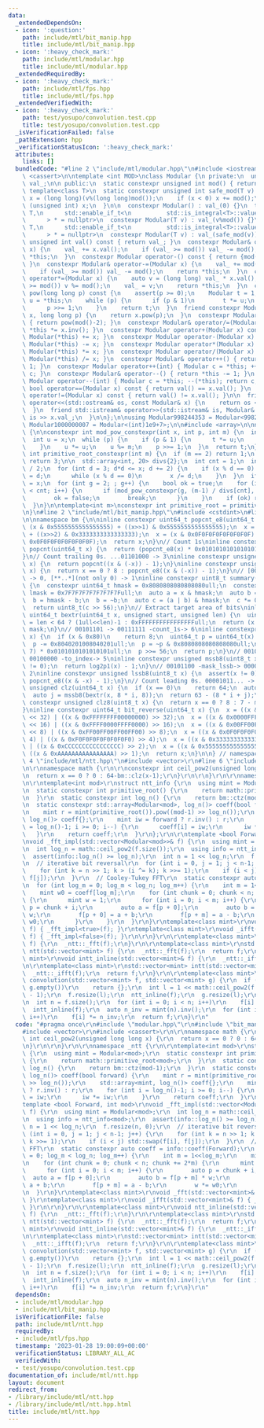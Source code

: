 ```yaml
---
data:
  _extendedDependsOn:
  - icon: ':question:'
    path: include/mtl/bit_manip.hpp
    title: include/mtl/bit_manip.hpp
  - icon: ':heavy_check_mark:'
    path: include/mtl/modular.hpp
    title: include/mtl/modular.hpp
  _extendedRequiredBy:
  - icon: ':heavy_check_mark:'
    path: include/mtl/fps.hpp
    title: include/mtl/fps.hpp
  _extendedVerifiedWith:
  - icon: ':heavy_check_mark:'
    path: test/yosupo/convolution.test.cpp
    title: test/yosupo/convolution.test.cpp
  _isVerificationFailed: false
  _pathExtension: hpp
  _verificationStatusIcon: ':heavy_check_mark:'
  attributes:
    links: []
  bundledCode: "#line 2 \"include/mtl/modular.hpp\"\n#include <iostream>\n#include\
    \ <cassert>\n\ntemplate <int MOD>\nclass Modular {\n private:\n  unsigned int\
    \ val_;\n\n public:\n  static constexpr unsigned int mod() { return MOD; }\n \
    \ template<class T>\n  static constexpr unsigned int safe_mod(T v) {\n    auto\
    \ x = (long long)(v%(long long)mod());\n    if (x < 0) x += mod();\n    return\
    \ (unsigned int) x;\n  }\n\n  constexpr Modular() : val_(0) {}\n  template<class\
    \ T,\n      std::enable_if_t<\n          std::is_integral<T>::value && std::is_unsigned<T>::value\n\
    \      > * = nullptr>\n  constexpr Modular(T v) : val_(v%mod()) {}\n  template<class\
    \ T,\n      std::enable_if_t<\n          std::is_integral<T>::value && !std::is_unsigned<T>::value\n\
    \      > * = nullptr>\n  constexpr Modular(T v) : val_(safe_mod(v)) {}\n\n  constexpr\
    \ unsigned int val() const { return val_; }\n  constexpr Modular& operator+=(Modular\
    \ x) {\n    val_ += x.val();\n    if (val_ >= mod()) val_ -= mod();\n    return\
    \ *this;\n  }\n  constexpr Modular operator-() const { return {mod() - val_};\
    \ }\n  constexpr Modular& operator-=(Modular x) {\n    val_ += mod() - x.val();\n\
    \    if (val_ >= mod()) val_ -= mod();\n    return *this;\n  }\n  constexpr Modular&\
    \ operator*=(Modular x) {\n    auto v = (long long) val_ * x.val();\n    if (v\
    \ >= mod()) v %= mod();\n    val_ = v;\n    return *this;\n  }\n  constexpr Modular\
    \ pow(long long p) const {\n    assert(p >= 0);\n    Modular t = 1;\n    Modular\
    \ u = *this;\n    while (p) {\n      if (p & 1)\n        t *= u;\n      u *= u;\n\
    \      p >>= 1;\n    }\n    return t;\n  }\n  friend constexpr Modular pow(Modular\
    \ x, long long p) {\n    return x.pow(p);\n  }\n  constexpr Modular inv() const\
    \ { return pow(mod()-2); }\n  constexpr Modular& operator/=(Modular x) { return\
    \ *this *= x.inv(); }\n  constexpr Modular operator+(Modular x) const { return\
    \ Modular(*this) += x; }\n  constexpr Modular operator-(Modular x) const { return\
    \ Modular(*this) -= x; }\n  constexpr Modular operator*(Modular x) const { return\
    \ Modular(*this) *= x; }\n  constexpr Modular operator/(Modular x) const { return\
    \ Modular(*this) /= x; }\n  constexpr Modular& operator++() { return *this +=\
    \ 1; }\n  constexpr Modular operator++(int) { Modular c = *this; ++(*this); return\
    \ c; }\n  constexpr Modular& operator--() { return *this -= 1; }\n  constexpr\
    \ Modular operator--(int) { Modular c = *this; --(*this); return c; }\n\n  constexpr\
    \ bool operator==(Modular x) const { return val() == x.val(); }\n  constexpr bool\
    \ operator!=(Modular x) const { return val() != x.val(); }\n\n  friend std::ostream&\
    \ operator<<(std::ostream& os, const Modular& x) {\n    return os << x.val();\n\
    \  }\n  friend std::istream& operator>>(std::istream& is, Modular& x) {\n    return\
    \ is >> x.val_;\n  }\n\n};\n\nusing Modular998244353 = Modular<998244353>;\nusing\
    \ Modular1000000007 = Modular<(int)1e9+7>;\n\n#include <array>\n\nnamespace math\
    \ {\n\nconstexpr int mod_pow_constexpr(int x, int p, int m) {\n  int t = 1;\n\
    \  int u = x;\n  while (p) {\n    if (p & 1) {\n      t *= u;\n      t %= m;\n\
    \    }\n    u *= u;\n    u %= m;\n    p >>= 1;\n  }\n  return t;\n}\n\nconstexpr\
    \ int primitive_root_constexpr(int m) {\n  if (m == 2) return 1;\n  if (m == 998244353)\
    \ return 3;\n\n  std::array<int, 20> divs{2};\n  int cnt = 1;\n  int x = (m-1)\
    \ / 2;\n  for (int d = 3; d*d <= x; d += 2) {\n    if (x % d == 0) {\n      divs[cnt++]\
    \ = d;\n      while (x % d == 0)\n        x /= d;\n    }\n  }\n  if (x > 1) divs[cnt++]\
    \ = x;\n  for (int g = 2; ; g++) {\n    bool ok = true;\n    for (int i = 0; i\
    \ < cnt; i++) {\n      if (mod_pow_constexpr(g, (m-1) / divs[cnt], m) == 1) {\n\
    \        ok = false;\n        break;\n      }\n    }\n    if (ok) return g;\n\
    \  }\n}\n\ntemplate<int m>\nconstexpr int primitive_root = primitive_root_constexpr(m);\n\
    \n}\n#line 2 \"include/mtl/bit_manip.hpp\"\n#include <cstdint>\n#line 4 \"include/mtl/bit_manip.hpp\"\
    \n\nnamespace bm {\n\ninline constexpr uint64_t popcnt_e8(uint64_t x) {\n  x =\
    \ (x & 0x5555555555555555) + ((x>>1) & 0x5555555555555555);\n  x = (x & 0x3333333333333333)\
    \ + ((x>>2) & 0x3333333333333333);\n  x = (x & 0x0F0F0F0F0F0F0F0F) + ((x>>4) &\
    \ 0x0F0F0F0F0F0F0F0F);\n  return x;\n}\n// Count 1s\ninline constexpr unsigned\
    \ popcnt(uint64_t x) {\n  return (popcnt_e8(x) * 0x0101010101010101) >> 56;\n\
    }\n// Count trailing 0s. ...01101000 -> 3\ninline constexpr unsigned ctz(uint64_t\
    \ x) {\n  return popcnt((x & (-x)) - 1);\n}\ninline constexpr unsigned ctz8(uint8_t\
    \ x) {\n  return x == 0 ? 8 : popcnt_e8((x & (-x)) - 1);\n}\n// [00..0](8bit)\
    \ -> 0, [**..*](not only 0) -> 1\ninline constexpr uint8_t summary(uint64_t x)\
    \ {\n  constexpr uint64_t hmask = 0x8080808080808080ull;\n  constexpr uint64_t\
    \ lmask = 0x7F7F7F7F7F7F7F7Full;\n  auto a = x & hmask;\n  auto b = x & lmask;\n\
    \  b = hmask - b;\n  b = ~b;\n  auto c = (a | b) & hmask;\n  c *= 0x0002040810204081ull;\n\
    \  return uint8_t(c >> 56);\n}\n// Extract target area of bits\ninline constexpr\
    \ uint64_t bextr(uint64_t x, unsigned start, unsigned len) {\n  uint64_t mask\
    \ = len < 64 ? (1ull<<len)-1 : 0xFFFFFFFFFFFFFFFFull;\n  return (x >> start) &\
    \ mask;\n}\n// 00101101 -> 00111111 -count_1s-> 6\ninline constexpr unsigned log2p1(uint8_t\
    \ x) {\n  if (x & 0x80)\n    return 8;\n  uint64_t p = uint64_t(x) * 0x0101010101010101ull;\n\
    \  p -= 0x8040201008040201ull;\n  p = ~p & 0x8080808080808080ull;\n  p = (p >>\
    \ 7) * 0x0101010101010101ull;\n  p >>= 56;\n  return p;\n}\n// 00101100 -mask_mssb->\
    \ 00100000 -to_index-> 5\ninline constexpr unsigned mssb8(uint8_t x) {\n  assert(x\
    \ != 0);\n  return log2p1(x) - 1;\n}\n// 00101100 -mask_lssb-> 00000100 -to_index->\
    \ 2\ninline constexpr unsigned lssb8(uint8_t x) {\n  assert(x != 0);\n  return\
    \ popcnt_e8((x & -x) - 1);\n}\n// Count leading 0s. 00001011... -> 4\ninline constexpr\
    \ unsigned clz(uint64_t x) {\n  if (x == 0)\n    return 64;\n  auto i = mssb8(summary(x));\n\
    \  auto j = mssb8(bextr(x, 8 * i, 8));\n  return 63 - (8 * i + j);\n}\ninline\
    \ constexpr unsigned clz8(uint8_t x) {\n  return x == 0 ? 8 : 7 - mssb8(x);\n\
    }\ninline constexpr uint64_t bit_reverse(uint64_t x) {\n  x = ((x & 0x00000000FFFFFFFF)\
    \ << 32) | ((x & 0xFFFFFFFF00000000) >> 32);\n  x = ((x & 0x0000FFFF0000FFFF)\
    \ << 16) | ((x & 0xFFFF0000FFFF0000) >> 16);\n  x = ((x & 0x00FF00FF00FF00FF)\
    \ << 8) | ((x & 0xFF00FF00FF00FF00) >> 8);\n  x = ((x & 0x0F0F0F0F0F0F0F0F) <<\
    \ 4) | ((x & 0xF0F0F0F0F0F0F0F0) >> 4);\n  x = ((x & 0x3333333333333333) << 2)\
    \ | ((x & 0xCCCCCCCCCCCCCCCC) >> 2);\n  x = ((x & 0x5555555555555555) << 1) |\
    \ ((x & 0xAAAAAAAAAAAAAAAA) >> 1);\n  return x;\n}\n\n} // namespace bm\n#line\
    \ 4 \"include/mtl/ntt.hpp\"\n#include <vector>\r\n#line 6 \"include/mtl/ntt.hpp\"\
    \n\r\nnamespace math {\r\n\r\nconstexpr int ceil_pow2(unsigned long long x) {\r\
    \n  return x == 0 ? 0 : 64-bm::clz(x-1);\r\n}\r\n\r\n}\r\n\r\nnamespace _ntt {\r\
    \n\r\ntemplate<int mod>\r\nstruct ntt_info {\r\n  using mint = Modular<mod>;\r\
    \n  static constexpr int primitive_root() {\r\n    return math::primitive_root<mod>;\r\
    \n  }\r\n  static constexpr int log_n() {\r\n    return bm::ctz(mod-1);\r\n  }\r\
    \n  static constexpr std::array<Modular<mod>, log_n()> coeff(bool forward) {\r\
    \n    mint r = mint(primitive_root()).pow((mod-1) >> log_n());\r\n    std::array<mint,\
    \ log_n()> coeff{};\r\n    mint iw = forward ? r.inv() : r;\r\n    for (int i\
    \ = log_n()-1; i >= 0; i--) {\r\n      coeff[i] = iw;\r\n      iw *= iw;\r\n \
    \   }\r\n    return coeff;\r\n  }\r\n};\r\n\r\ntemplate <bool Forward, int mod>\r\
    \nvoid _fft_impl(std::vector<Modular<mod>>& f) {\r\n  using mint = Modular<mod>;\r\
    \n  int log_n = math::ceil_pow2(f.size());\r\n  using info = ntt_info<mod>;\r\n\
    \  assert(info::log_n() >= log_n);\r\n  int n = 1 << log_n;\r\n  f.resize(n, 0);\r\
    \n  // iterative bit reversal\r\n  for (int i = 0, j = 1; j < n-1; j++) {\r\n\
    \    for (int k = n >> 1; k > (i ^= k); k >>= 1);\r\n    if (i < j) std::swap(f[i],\
    \ f[j]);\r\n  }\r\n  // Cooley-Tukey FFT\r\n  static constexpr auto coeff = info::coeff(Forward);\r\
    \n  for (int log_m = 0; log_m < log_n; log_m++) {\r\n    int m = 1<<log_m;\r\n\
    \    mint w0 = coeff[log_m];\r\n    for (int chunk = 0; chunk < n; chunk += 2*m)\
    \ {\r\n      mint w = 1;\r\n      for (int i = 0; i < m; i++) {\r\n        auto\
    \ p = chunk + i;\r\n        auto a = f[p + 0];\r\n        auto b = f[p + m] *\
    \ w;\r\n        f[p + 0] = a + b;\r\n        f[p + m] = a - b;\r\n        w *=\
    \ w0;\r\n      }\r\n    }\r\n  }\r\n}\r\ntemplate<class mint>\r\nvoid _fft(std::vector<mint>&\
    \ f) { _fft_impl<true>(f); }\r\ntemplate<class mint>\r\nvoid _ifft(std::vector<mint>&\
    \ f) { _fft_impl<false>(f); }\r\n\r\n}\r\n\r\ntemplate<class mint>\r\nvoid ntt_inline(std::vector<mint>&\
    \ f) {\r\n  _ntt::_fft(f);\r\n}\r\n\r\ntemplate<class mint>\r\nstd::vector<mint>\
    \ ntt(std::vector<mint> f) {\r\n  _ntt::_fft(f);\r\n  return f;\r\n}\r\n\r\ntemplate<class\
    \ mint>\r\nvoid intt_inline(std::vector<mint>& f) {\r\n  _ntt::_ifft(f);\r\n}\r\
    \n\r\ntemplate<class mint>\r\nstd::vector<mint> intt(std::vector<mint> f) {\r\n\
    \  _ntt::_ifft(f);\r\n  return f;\r\n}\r\n\r\ntemplate<class mint>\r\nstd::vector<mint>\
    \ convolution(std::vector<mint> f, std::vector<mint> g) {\r\n  if (f.empty() or\
    \ g.empty())\r\n    return {};\r\n  int l = 1 << math::ceil_pow2(f.size() + g.size()\
    \ - 1);\r\n  f.resize(l);\r\n  ntt_inline(f);\r\n  g.resize(l);\r\n  ntt_inline(g);\r\
    \n  int n = f.size();\r\n  for (int i = 0; i < n; i++)\r\n    f[i] *= g[i];\r\n\
    \  intt_inline(f);\r\n  auto n_inv = mint(n).inv();\r\n  for (int i = 0; i < n;\
    \ i++)\r\n    f[i] *= n_inv;\r\n  return f;\r\n}\r\n"
  code: "#pragma once\r\n#include \"modular.hpp\"\r\n#include \"bit_manip.hpp\"\r\n\
    #include <vector>\r\n#include <cassert>\r\n\r\nnamespace math {\r\n\r\nconstexpr\
    \ int ceil_pow2(unsigned long long x) {\r\n  return x == 0 ? 0 : 64-bm::clz(x-1);\r\
    \n}\r\n\r\n}\r\n\r\nnamespace _ntt {\r\n\r\ntemplate<int mod>\r\nstruct ntt_info\
    \ {\r\n  using mint = Modular<mod>;\r\n  static constexpr int primitive_root()\
    \ {\r\n    return math::primitive_root<mod>;\r\n  }\r\n  static constexpr int\
    \ log_n() {\r\n    return bm::ctz(mod-1);\r\n  }\r\n  static constexpr std::array<Modular<mod>,\
    \ log_n()> coeff(bool forward) {\r\n    mint r = mint(primitive_root()).pow((mod-1)\
    \ >> log_n());\r\n    std::array<mint, log_n()> coeff{};\r\n    mint iw = forward\
    \ ? r.inv() : r;\r\n    for (int i = log_n()-1; i >= 0; i--) {\r\n      coeff[i]\
    \ = iw;\r\n      iw *= iw;\r\n    }\r\n    return coeff;\r\n  }\r\n};\r\n\r\n\
    template <bool Forward, int mod>\r\nvoid _fft_impl(std::vector<Modular<mod>>&\
    \ f) {\r\n  using mint = Modular<mod>;\r\n  int log_n = math::ceil_pow2(f.size());\r\
    \n  using info = ntt_info<mod>;\r\n  assert(info::log_n() >= log_n);\r\n  int\
    \ n = 1 << log_n;\r\n  f.resize(n, 0);\r\n  // iterative bit reversal\r\n  for\
    \ (int i = 0, j = 1; j < n-1; j++) {\r\n    for (int k = n >> 1; k > (i ^= k);\
    \ k >>= 1);\r\n    if (i < j) std::swap(f[i], f[j]);\r\n  }\r\n  // Cooley-Tukey\
    \ FFT\r\n  static constexpr auto coeff = info::coeff(Forward);\r\n  for (int log_m\
    \ = 0; log_m < log_n; log_m++) {\r\n    int m = 1<<log_m;\r\n    mint w0 = coeff[log_m];\r\
    \n    for (int chunk = 0; chunk < n; chunk += 2*m) {\r\n      mint w = 1;\r\n\
    \      for (int i = 0; i < m; i++) {\r\n        auto p = chunk + i;\r\n      \
    \  auto a = f[p + 0];\r\n        auto b = f[p + m] * w;\r\n        f[p + 0] =\
    \ a + b;\r\n        f[p + m] = a - b;\r\n        w *= w0;\r\n      }\r\n    }\r\
    \n  }\r\n}\r\ntemplate<class mint>\r\nvoid _fft(std::vector<mint>& f) { _fft_impl<true>(f);\
    \ }\r\ntemplate<class mint>\r\nvoid _ifft(std::vector<mint>& f) { _fft_impl<false>(f);\
    \ }\r\n\r\n}\r\n\r\ntemplate<class mint>\r\nvoid ntt_inline(std::vector<mint>&\
    \ f) {\r\n  _ntt::_fft(f);\r\n}\r\n\r\ntemplate<class mint>\r\nstd::vector<mint>\
    \ ntt(std::vector<mint> f) {\r\n  _ntt::_fft(f);\r\n  return f;\r\n}\r\n\r\ntemplate<class\
    \ mint>\r\nvoid intt_inline(std::vector<mint>& f) {\r\n  _ntt::_ifft(f);\r\n}\r\
    \n\r\ntemplate<class mint>\r\nstd::vector<mint> intt(std::vector<mint> f) {\r\n\
    \  _ntt::_ifft(f);\r\n  return f;\r\n}\r\n\r\ntemplate<class mint>\r\nstd::vector<mint>\
    \ convolution(std::vector<mint> f, std::vector<mint> g) {\r\n  if (f.empty() or\
    \ g.empty())\r\n    return {};\r\n  int l = 1 << math::ceil_pow2(f.size() + g.size()\
    \ - 1);\r\n  f.resize(l);\r\n  ntt_inline(f);\r\n  g.resize(l);\r\n  ntt_inline(g);\r\
    \n  int n = f.size();\r\n  for (int i = 0; i < n; i++)\r\n    f[i] *= g[i];\r\n\
    \  intt_inline(f);\r\n  auto n_inv = mint(n).inv();\r\n  for (int i = 0; i < n;\
    \ i++)\r\n    f[i] *= n_inv;\r\n  return f;\r\n}\r\n"
  dependsOn:
  - include/mtl/modular.hpp
  - include/mtl/bit_manip.hpp
  isVerificationFile: false
  path: include/mtl/ntt.hpp
  requiredBy:
  - include/mtl/fps.hpp
  timestamp: '2023-01-28 19:00:09+00:00'
  verificationStatus: LIBRARY_ALL_AC
  verifiedWith:
  - test/yosupo/convolution.test.cpp
documentation_of: include/mtl/ntt.hpp
layout: document
redirect_from:
- /library/include/mtl/ntt.hpp
- /library/include/mtl/ntt.hpp.html
title: include/mtl/ntt.hpp
---
```

